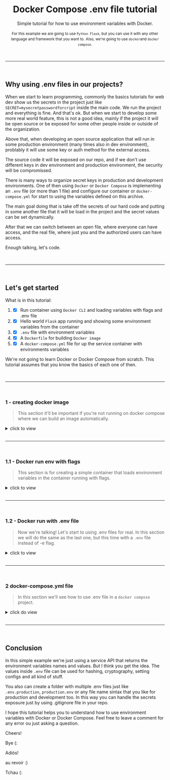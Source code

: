 <div align="center">

# Docker Compose .env file tutorial

Simple tutorial for how to use environment variables with Docker. 

<small>For this example we are going to use `Python Flask`, but you can use it with any other language and framework that you want to.</small>
<small>Also, we're going to use `docker`and `docker compose`.</small>
 
</div>

<br>
<hr>
<br>

## Why using .env files in our projects?
When we start to learn programming, commonly the basics tutorials for web dev show us the secrets in the project just like `SECRET=mysecretpasswordforcript` inside the main code. We run the project and everything is fine. And that's ok. But when we start to develop some more real world feature, this is not a good idea, mainly if the project it will be open source or be exposed for some other people inside or outside of the organization.

Above that, when developing an open source application that will run in some production environment (many times also in dev environment), problably it will use some key or auth method for the external access.

The source code it will be exposed on our repo, and if we don't use different keys in dev environment and production environment, the security will be compromissed.

There is many ways to organize secret keys in production and development environments. One of then using `Docker` or `Docker Compose` is implementing an `.env` file (or more than 1 file) and configure our container or `docker-compose.yml` for start to using the variables defined on this archive.

The main goal doing that is take off the secrets of our hard code and putting in some another file that it will be load in the project and the secret values can be set dynamically.

After that we can switch between an open file, where everyone can have access, and the real file, where just you and the authorized users can have access.

Enough talking, let's code.

<br>
<hr>
<br>

## Let's get started

What is in this tutorial:
1. - [x] Run container using `Docker CLI` and loading variables with flags and .env file 
2. - [x] Hello world `Flask` app running and showing some environment variables from the container 
3. - [x] `.env` file with environment variables
4. - [x] A `Dockerfile` for building `Docker image`
5. - [x] A `docker-compose.yml` file for up the service container with environments variables

We're not going to learn Docker or Docker Compose from scratch. This tutorial assumes that you know the basics of each one of then.

<br>
<hr>
<br>

### 1 - creating docker image
> This section it'll be important if you're not running on docker compose where we can build an image automatically.

<details>
<summary>click to view</summary>
First things first, let's create the image that will be used to start the container. For doing that just type it the following command inside the Dockerfile directory:

`docker build . -t docker-tutorial-image`

This will build an image based on Dockerfile with tag 'docker-tutorial-image' or whatever other name you want to.

After building, you can check this out to have sure that everything is fine just typing the command bellow for list all available image:

`docker images`

<div align="center"><small>If the build was executed if no error, you'll see your image in the list.</small></div>
</details>

<br>
<hr>
<br>

### 1.1 - Docker run env with flags
> This section is for creating a simple container that loads environment variables in the container running with flags.

<details>
<summary>click to view</summary>
To start the container by using the image created in the last section, just type the following command:

`docker run -p 80:5000 --name testing -e NAME=myname -d docker-tutorial-image`

The command above connect the 80 host port to the 5000 container port, wich is the port running the Flask service. The --name flag set a name to the container, wich you can check by typing the command:

`docker ps`

and searching for name column with container called 'testing' or any name that you settled. The -e flag is who insert the variables in the container. The -e is folowed by this sintax:

`VARIABLE=VALUE`

This will create inside the container a environment variable with the name and value that you type. After start the container you can check this by going inside the container with command `docker exec -it container-name bash` and run the `set` command.

The -d flag runs the container in background. Last but not least, the tag image used in the build section.

Now, we can open the browser and check the results by fallowing the URL:

`http://localhost`.

<div align="center">

![image](./assets/img/1.png)
</div>

As you can see, the API run inside the container returns a list with varibles, where the 'NAME' variable have the value set in the -e flag. If you type more -e flags fallowed by VAR-NAME=VALUE, it will be showed in browser.

<div align="center"><small>But just GITHUB, INSTAGRAM, LINKEDIN, NAME and YOUTUBE will appear because of the <a src="./tutorial/app.py">app.py</a> script behaviour. You can change it as you want.</small></div>

</details>

<br>
<hr>
<br>

### 1.2 - Docker run with .env file
>Now we're talking! Let's start to using .env files for real. In this section we will do the same as the last one, but this time with a `.env` file instead of -e flag.

<details>
<summary>click to view</summary>
Loading values from archives is a very common way to deal with secrets in programming.

The [.env file](https://docs.docker.com/compose/env-file/) is a default method available in `Docker` and `Docker Compose` to start any service with the values inside the `.env`.

Is very simple to use. In the `.env` just write your variables with the following sintax:<br>
`VARIABLE_NAME=VALUE`

You can see this in the [.env file](./tutorial/.env) inside the tutorial folder. Sometimes, depending on the string format, the variables will use some special character(s) that can be interpreted by the shell as a comment os something. In this case you can use [simple quotes to avoid the default behaviour](https://github.com/docker/compose/issues/8607#issuecomment-938235797): `VARNAME='VALUE'`.

In that way we can define files for being used in dev and production environment and switch between then, also managing which one you want to expose by using [.gitignore](https://git-scm.com/docs/gitignore).

To start a container loading the file, just type the command bellow inside the tutorial folder:

`docker run -p 80:5000 --name tutorial --env-file .env tutorial`

The only news here is the `--env-file` flag, which is used to define the file that will be used to load the enrivonment variables to the container.

Now, if you open the `http://localhost` address:

<div align="center">

![image](./assets/img/2.png)

</div>

All the variables inside .env are loaded to the container, which runs the Flask API that return then to the browser.

</details>

<br>
<hr>
<br>

### 2 docker-compose.yml file
> In this section we'll see how to use .env file in a `docker compose` project.

<details>
<summary>click do view</summary>

In [Docker Compose](https://docs.docker.com/compose/) things are a little bit different and with more clean commands. In the [docker-compose.yml](./tutorial/docker-compose.yaml) file there are some definitions that able us to just run the fallowing command inside the tutorial folder to get everything up and running:

`docker compose up --build -d`

<small>Depending on the Docker environ version that you're using maybe run with 'docker-compose' instead.</small>

If you refresh the page, will se the exactly same result as before. Let's understand what just it happened.

The `up` command is to set up and run the services defined inside docker-compose file, while `--build` flag is to build the image if the image dont exists and `-d` flag is to run everything on background.

In the service level indentation you'll find a `env_file` definition that uses the `.env file`. This will load the file and bring the variables to the container config. 

Right bellow there is the `environment` definition. The sintax is very simple: `CONTAINER_VARIABLE=${ENV_FILE_VARIABLE}`. The values of the `.env file` variables will be stored in the container variables. Using that you can just change the `env_file` path to switch between files that will be loaded in the service container.

After testing just execute the command to stop the container:
`docker compose down`

</details>

<br>
<hr>
<br>

## Conclusion

In this simple example we're just using a service API that returns the environment variables names and values. But I think you get the idea. The values inside `.env` file can be used for hashing, cryptography, setting configs and all kind of stuff.

You also can create a folder with multiple .env files just like `.env.production`, `production.env` or any file name sintax that you like for production and development too. In this way you can handle the secrets exposure just by using .gitignore file in your repo.

I hope this tutorial helps you to understand how to use environment variables with Docker or Docker Compose. Feel free to leave a comment for any error ou just asking a question. 

Cheers!

Bye (:

Adiós!

au revoir :)

Tchau (: